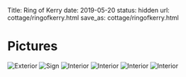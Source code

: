 Title: Ring of Kerry
date: 2019-05-20
status: hidden
url: cottage/ringofkerry.html
save_as: cottage/ringofkerry.html

Pictures
========

![Exterior]({static}/images/ringofkerry/1.JPG)
![Sign]({static}/images/ringofkerry/2.JPG)
![Interior]({static}/images/ringofkerry/3.JPG)
![Interior]({static}/images/ringofkerry/4.JPG)
![Interior]({static}/images/ringofkerry/5.JPG)
![Interior]({static}/images/ringofkerry/6.JPG)
